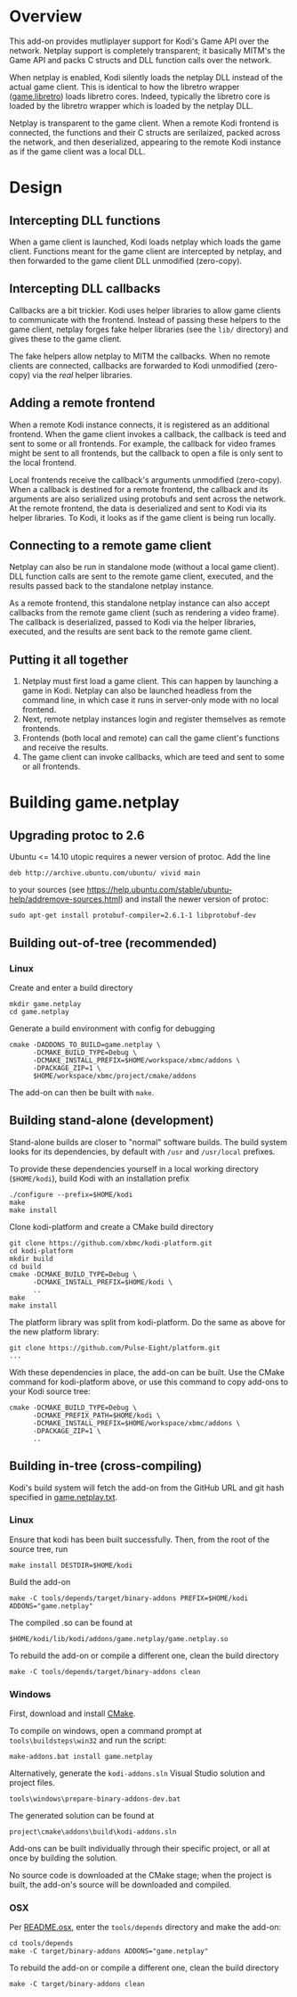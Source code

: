 # Overview

This add-on provides mutliplayer support for Kodi's Game API over the network. Netplay support is completely transparent; it basically MITM's the Game API and packs C structs and DLL function calls over the network.

When netplay is enabled, Kodi silently loads the netplay DLL instead of the actual game client. This is identical to how the libretro wrapper ([game.libretro](https://github.com/kodi-game/game.libretro)) loads libretro cores. Indeed, typically the libretro core is loaded by the libretro wrapper which is loaded by the netplay DLL.

Netplay is transparent to the game client. When a remote Kodi frontend is connected, the functions and their C structs are serilaized, packed across the network, and then deserialized, appearing to the remote Kodi instance as if the game client was a local DLL.

# Design

## Intercepting DLL functions

When a game client is launched, Kodi loads netplay which loads the game client. Functions meant for the game client are intercepted by netplay, and then forwarded to the game client DLL unmodified (zero-copy).

## Intercepting DLL callbacks

Callbacks are a bit trickier. Kodi uses helper libraries to allow game clients to communicate with the frontend. Instead of passing these helpers to the game client, netplay forges fake helper libraries (see the `lib/` directory) and gives these to the game client.

The fake helpers allow netplay to MITM the callbacks. When no remote clients are connected, callbacks are forwarded to Kodi unmodified (zero-copy) via the *real* helper libraries.

## Adding a remote frontend

When a remote Kodi instance connects, it is registered as an additional frontend. When the game client invokes a callback, the callback is teed and sent to some or all frontends. For example, the callback for video frames might be sent to all frontends, but the callback to open a file is only sent to the local frontend.

Local frontends receive the callback's arguments unmodified (zero-copy). When a callback is destined for a remote frontend, the callback and its arguments are also serialized using protobufs and sent across the network. At the remote frontend, the data is deserialized and sent to Kodi via its helper libraries. To Kodi, it looks as if the game client is being run locally.

## Connecting to a remote game client

Netplay can also be run in standalone mode (without a local game client). DLL function calls are sent to the remote game client, executed, and the results passed back to the standalone netplay instance.

As a remote frontend, this standalone netplay instance can also accept callbacks from the remote game client (such as rendering a video frame). The callback is deserialized, passed to Kodi via the helper libraries, executed, and the results are sent back to the remote game client.

## Putting it all together

1. Netplay must first load a game client. This can happen by launching a game in Kodi. Netplay can also be launched headless from the command line, in which case it runs in server-only mode with no local frontend.
2. Next, remote netplay instances login and register themselves as remote frontends.
3. Frontends (both local and remote) can call the game client's functions and receive the results.
4. The game client can invoke callbacks, which are teed and sent to some or all frontends.

# Building game.netplay

## Upgrading protoc to 2.6

Ubuntu <= 14.10 utopic requires a newer version of protoc. Add the line

```
deb http://archive.ubuntu.com/ubuntu/ vivid main
```

to your sources (see https://help.ubuntu.com/stable/ubuntu-help/addremove-sources.html) and install the newer version of protoc:

```shell
sudo apt-get install protobuf-compiler=2.6.1-1 libprotobuf-dev
```

## Building out-of-tree (recommended)

### Linux

Create and enter a build directory

```shell
mkdir game.netplay
cd game.netplay
```

Generate a build environment with config for debugging

```shell
cmake -DADDONS_TO_BUILD=game.netplay \
      -DCMAKE_BUILD_TYPE=Debug \
      -DCMAKE_INSTALL_PREFIX=$HOME/workspace/xbmc/addons \
      -DPACKAGE_ZIP=1 \
      $HOME/workspace/xbmc/project/cmake/addons
```

The add-on can then be built with `make`.

## Building stand-alone (development)

Stand-alone builds are closer to "normal" software builds. The build system looks for its dependencies, by default with `/usr` and `/usr/local` prefixes.

To provide these dependencies yourself in a local working directory (`$HOME/kodi`), build Kodi with an installation prefix

```shell
./configure --prefix=$HOME/kodi
make
make install
```

Clone kodi-platform and create a CMake build directory

```shell
git clone https://github.com/xbmc/kodi-platform.git
cd kodi-platform
mkdir build
cd build
cmake -DCMAKE_BUILD_TYPE=Debug \
      -DCMAKE_INSTALL_PREFIX=$HOME/kodi \
      ..
make
make install
```

The platform library was split from kodi-platform. Do the same as above for the new platform library:

```
git clone https://github.com/Pulse-Eight/platform.git
...
```

With these dependencies in place, the add-on can be built. Use the CMake command for kodi-platform above, or use this command to copy add-ons to your Kodi source tree:

```shell
cmake -DCMAKE_BUILD_TYPE=Debug \
      -DCMAKE_PREFIX_PATH=$HOME/kodi \
      -DCMAKE_INSTALL_PREFIX=$HOME/workspace/xbmc/addons \
      -DPACKAGE_ZIP=1 \
      ..
```

## Building in-tree (cross-compiling)

Kodi's build system will fetch the add-on from the GitHub URL and git hash specified in [game.netplay.txt](https://github.com/garbear/xbmc/blob/retroplayer-15alpha2/project/cmake/addons/addons/game.netplay/game.netplay.txt).

### Linux

Ensure that kodi has been built successfully. Then, from the root of the source tree, run

```shell
make install DESTDIR=$HOME/kodi
```

Build the add-on

```shell
make -C tools/depends/target/binary-addons PREFIX=$HOME/kodi ADDONS="game.netplay"
```

The compiled .so can be found at

```
$HOME/kodi/lib/kodi/addons/game.netplay/game.netplay.so
```

To rebuild the add-on or compile a different one, clean the build directory

```shell
make -C tools/depends/target/binary-addons clean
```

### Windows

First, download and install [CMake](http://www.cmake.org/download/).

To compile on windows, open a command prompt at `tools\buildsteps\win32` and run the script:

```
make-addons.bat install game.netplay
```

Alternatively, generate the `kodi-addons.sln` Visual Studio solution and project files.

```
tools\windows\prepare-binary-addons-dev.bat
```

The generated solution can be found at

```
project\cmake\addons\build\kodi-addons.sln
```

Add-ons can be built individually through their specific project, or all at once by building the solution.

No source code is downloaded at the CMake stage; when the project is built, the add-on's source will be downloaded and compiled.

### OSX

Per [README.osx](https://github.com/garbear/xbmc/blob/retroplayer-15alpha2/docs/README.osx), enter the `tools/depends` directory and make the add-on:

```shell
cd tools/depends
make -C target/binary-addons ADDONS="game.netplay"
```

To rebuild the add-on or compile a different one, clean the build directory

```shell
make -C target/binary-addons clean
```

